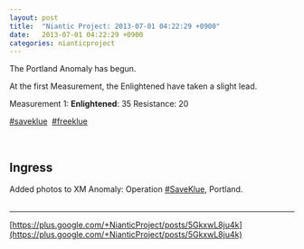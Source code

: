 ```yaml
---
layout: post
title:  "Niantic Project: 2013-07-01 04:22:29 +0900"
date:   2013-07-01 04:22:29 +0900
categories: nianticproject
---
```

The Portland Anomaly has begun.

At the first Measurement, the Enlightened have taken a slight lead.

Measurement 1:
**Enlightened**: 35
Resistance: 20

 [#saveklue](https://plus.google.com/s/%23saveklue "")  [#freeklue](https://plus.google.com/s/%23freeklue "")<div class="shared"><br /><h2>Ingress</h2>Added photos to XM Anomaly: Operation <a rel="nofollow" class="ot-hashtag" href="https://plus.google.com/s/%23SaveKlue">#SaveKlue</a>, Portland.<br /><br /></div>
- - -
[https://plus.google.com/+NianticProject/posts/5GkxwL8ju4k](https://plus.google.com/+NianticProject/posts/5GkxwL8ju4k)
